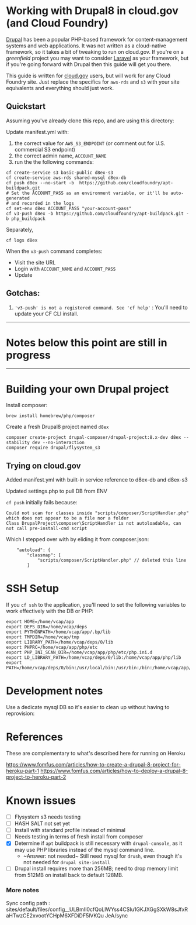 # Working with Drupal8 in cloud.gov (and Cloud Foundry)

[Drupal](https://drupal.org) has been a popular PHP-based framework for content-management systems and web applications. It was not written as a cloud-native framework, so it takes a bit of tweaking to run on cloud.gov. If you're on a _greenfield_ project you may want to consider [Laravel](https://laravel.com) as your framework, but if you're going forward with Drupal then this guide will get you there.

This guide is written for [cloud.gov](https://cloud.gov/) users, but will work for any Cloud Foundry site. Just replace the specifics for `aws-rds` and `s3` with your site equivalents and everything should just work.

## Quickstart

Assuming you've already clone this repo, and are using this directory:

Update manifest.yml with:

1. the correct value for `AWS_S3_ENDPOINT` (or comment out for U.S. commercial S3 endpoint)
1. the correct admin name, `ACCOUNT_NAME`
1. run the the following commands:


```
cf create-service s3 basic-public d8ex-s3
cf create-service aws-rds shared-mysql d8ex-db
cf push d8ex --no-start -b  https://github.com/cloudfoundry/apt-buildpack.git
# Set the ACCOUNT_PASS as an environment variable, or it'll be auto-generated
# and recorded in the logs
cf set-env d8ex ACCOUNT_PASS "your-account-pass"
cf v3-push d8ex -b https://github.com/cloudfoundry/apt-buildpack.git -b php_buildpack 
```

Separately, 
```
cf logs d8ex
```

When the `v3-push` command completes:
- Visit the site URL
- Login with `ACCOUNT_NAME` and `ACCOUNT_PASS`
- Update 

## Gotchas:

1. `'v3-push' is not a registered command. See 'cf help'` : You'll need to update your CF CLI install.


----

# Notes below this point are still in progress

----
# Building your own Drupal project


Install composer:

```
brew install homebrew/php/composer
```

Create a fresh Drupal8 project named `d8ex`
```
composer create-project drupal-composer/drupal-project:8.x-dev d8ex --stability dev --no-interaction
composer require drupal/flysystem_s3
```

## Trying on cloud.gov

Added manifest.yml with built-in service reference to d8ex-db and d8ex-s3

Updated settings.php to pull DB from ENV 

`cf push` initially fails because:

```
Could not scan for classes inside "scripts/composer/ScriptHandler.php" which does not appear to be a file nor a folder
Class DrupalProject\composer\ScriptHandler is not autoloadable, can not call pre-install-cmd script
```

Which I stepped over with by eliding it from composer.json:

```
    "autoload": {
        "classmap": [
            "scripts/composer/ScriptHandler.php" // deleted this line
        ]
```


# SSH Setup

If you `cf ssh` to the application, you'll need to set the following variables to work effectively with the DB or PHP:

```
export HOME=/home/vcap/app
export DEPS_DIR=/home/vcap/deps
export PYTHONPATH=/home/vcap/app/.bp/lib
export TMPDIR=/home/vcap/tmp
export LIBRARY_PATH=/home/vcap/deps/0/lib
export PHPRC=/home/vcap/app/php/etc
export PHP_INI_SCAN_DIR=/home/vcap/app/php/etc/php.ini.d
export LD_LIBRARY_PATH=/home/vcap/deps/0/lib:/home/vcap/app/php/lib
export PATH=/home/vcap/deps/0/bin:/usr/local/bin:/usr/bin:/bin:/home/vcap/app/php/bin:/home/vcap/app/php/sbin
```

# Development notes

Use a dedicate mysql DB so it's easier to clean up without having to reprovision:

# References

These are complementary to what's described here for running on Heroku

https://www.fomfus.com/articles/how-to-create-a-drupal-8-project-for-heroku-part-1
https://www.fomfus.com/articles/how-to-deploy-a-drupal-8-project-to-heroku-part-2


# Known issues

- [ ] Flysystem s3 needs testing
- [ ] HASH SALT not set yet
- [ ] Install with standard profile instead of minimal
- [ ] Needs testing in terms of fresh install from composer
- [x] Determine if `apt` buildpack is still necessary with `drupal-console`, as it may use PHP libraries instead of the mysql command line. 
  - ~Answer: not needed~ Still need mysql for `drush`, even though it's not needed for `drupal site-install`
- [ ] Drupal install requires more than 256MB; need to drop memory limit from 512MB on install back to default 128MB.

### More notes

 Sync config path       :  sites/default/files/config__ULBmII0cfQoLIWYss4CSIu1GKJXGgSXkW8sJfxRaHTwzCE2xvootYCHpM6XFDiDF5lVKQu
                           JeA/sync

